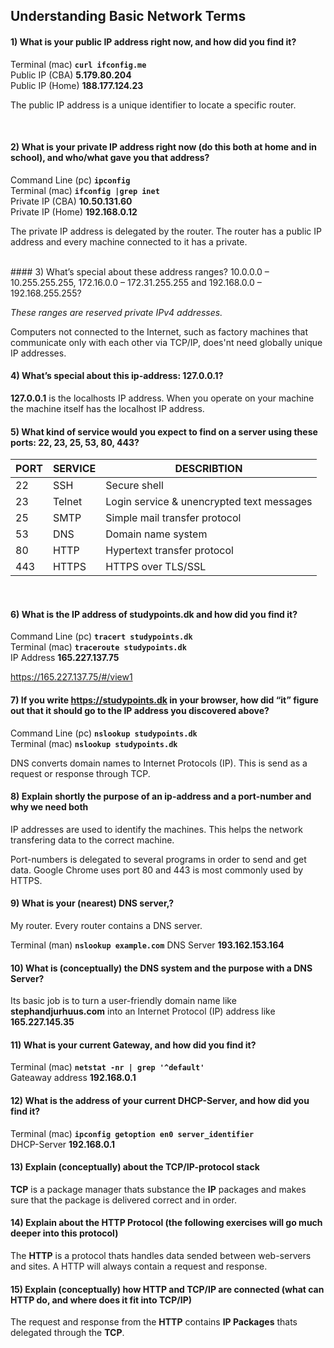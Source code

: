 ## Understanding Basic Network Terms

#### 1) What is your public IP address right now, and how did you find it?

Terminal (mac) **`curl ifconfig.me`**  
Public IP (CBA) **5.179.80.204**  
Public IP (Home) **188.177.124.23**

The public IP address is a unique identifier to locate a specific router.

<br>

#### 2) What is your private IP address right now (do this both at home and in school), and who/what gave you that address?

Command Line (pc) **```ipconfig```**  
Terminal (mac) **```ifconfig |grep inet```**  
Private IP (CBA) **10.50.131.60**  
Private IP (Home) **192.168.0.12**

The private IP address is delegated by the router. The router has a public IP address and every machine connected to it has a private.

<br>
#### 3) What’s special about these address ranges? 10.0.0.0 – 10.255.255.255, 172.16.0.0 – 172.31.255.255 and 192.168.0.0 – 192.168.255.255?

*These ranges are reserved private IPv4 addresses.* 

Computers not connected to the Internet, such as factory machines that communicate only with each other via TCP/IP, does'nt need globally unique IP addresses.
<br>

#### 4) What’s special about this ip-address: 127.0.0.1?

**127.0.0.1** is the localhosts IP address. When you operate on your machine the machine itself has the localhost IP address.
<br>

#### 5) What kind of service would you expect to find on a server using these ports: 22, 23, 25, 53, 80, 443?

| PORT | SERVICE | DESCRIBTION |
| - | - | - |
| 22 | SSH | Secure shell |
| 23 | Telnet | Login service & unencrypted text messages |
| 25 | SMTP | Simple mail transfer protocol |
| 53 | DNS | Domain name system |
| 80 | HTTP | Hypertext transfer protocol |
| 443 | HTTPS | HTTPS over TLS/SSL |
<br>

#### 6) What is the IP address of studypoints.dk and how did you find it?

Command Line (pc) **```tracert studypoints.dk```**  
Terminal (mac) **```traceroute studypoints.dk```**  
IP Address **165.227.137.75**

https://165.227.137.75/#/view1
<br>

#### 7) If you write https://studypoints.dk in your browser, how did “it” figure out that it should go to the IP address you discovered above?

Command Line (pc) **```nslookup studypoints.dk```**  
Terminal (mac) **```nslookup studypoints.dk```**

DNS converts domain names to Internet Protocols (IP). This is send as a request or response through TCP.
<br>

#### 8) Explain shortly the purpose of an ip-address and a port-number and why we need both

IP addresses are used to identify the machines. This helps the network transfering data to the correct machine. 

Port-numbers is delegated to several programs in order to send and get data. Google Chrome uses port 80 and 443 is most commonly used by HTTPS.
<br>

#### 9) What is your (nearest) DNS server,?

My router. Every router contains a DNS server.

Terminal (man) **`nslookup example.com`**
DNS Server **193.162.153.164**
<br>

#### 10) What is (conceptually) the DNS system and the purpose with a DNS Server?

Its basic job is to turn a user-friendly domain name like **stephandjurhuus.com** into an Internet Protocol (IP) address like **165.227.145.35**
<br>

#### 11) What is your current Gateway, and how did you find it?

Terminal (mac) **```netstat -nr | grep '^default'```**  
Gateaway address **192.168.0.1**
<br>

#### 12) What is the address of your current DHCP-Server, and how did you find it?

Terminal (mac) **```ipconfig getoption en0 server_identifier ```**  
DHCP-Server **192.168.0.1**
<br>

#### 13) Explain (conceptually) about the TCP/IP-protocol stack

**TCP** is a package manager thats substance the **IP** packages and makes sure that the package is delivered correct and in order. 
<br>

#### 14) Explain about the HTTP Protocol (the following exercises will go much deeper into this protocol)

The **HTTP** is a protocol thats handles data sended between web-servers and sites. A HTTP will always contain a request and response. 
<br>

#### 15) Explain (conceptually) how HTTP and TCP/IP are connected (what can HTTP do, and where does it fit into TCP/IP)

The request and response from the **HTTP** contains **IP Packages** thats delegated through the **TCP**.

